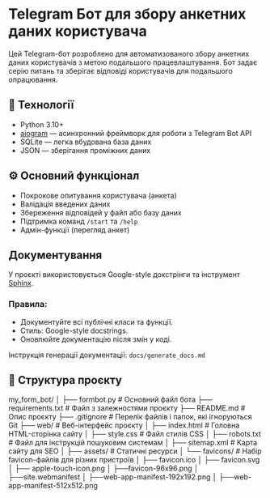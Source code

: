 # Telegram Бот для збору анкетних даних користувача

Цей Telegram-бот розроблено для автоматизованого збору анкетних даних користувачів з метою подальшого працевлаштування. Бот задає серію питань та зберігає відповіді користувачів для подальшого опрацювання.

## 🔧 Технології

- Python 3.10+
- [aiogram](https://docs.aiogram.dev/en/latest/) — асинхронний фреймворк для роботи з Telegram Bot API
- SQLite — легка вбудована база даних
- JSON — зберігання проміжних даних

## ⚙️ Основний функціонал

- Покрокове опитування користувача (анкета)
- Валідація введених даних
- Збереження відповідей у файл або базу даних
- Підтримка команд `/start` та `/help`
- Адмін-функції (перегляд анкет)

## Документування

У проєкті використовується Google-style докстрінги та інструмент [Sphinx](https://www.sphinx-doc.org/).

### Правила:
- Документуйте всі публічні класи та функції.
- Стиль: Google-style docstrings.
- Оновлюйте документацію після змін у коді.

Інструкція генерації документації: `docs/generate_docs.md`


## 📁 Структура проєкту

my_form_bot/
│
├── formbot.py                # Основний файл бота
├── requirements.txt      # Файл з залежностями проєкту
├── README.md             # Опис проєкту
├── .gitignore            # Перелік файлів і папок, які ігноруються Git
├── web/                      # Веб-інтерфейс проєкту
│   ├── index.html            # Головна HTML-сторінка сайту
│   ├── style.css             # Файл стилів CSS
│   ├── robots.txt            # Файл для інструкцій пошуковим системам
│   ├── sitemap.xml           # Карта сайту для SEO
│
├── assets/                   # Статичні ресурси
│   └── favicons/             # Набір favicon-файлів для різних пристроїв
│       ├── favicon.ico
│       ├── favicon.svg
│       ├── apple-touch-icon.png
│       ├──favicon-96x96.png
│       ├──site.webmanifest
│       ├──web-app-manifest-192x192.png
│       ├──web-app-manifest-512x512.png
